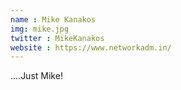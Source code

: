 ```yaml
---
name : Mike Kanakos
img: mike.jpg
twitter : MikeKanakos
website : https://www.networkadm.in/
---
```


....Just Mike!
